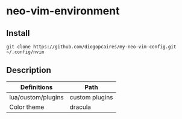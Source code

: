 # neo-vim-environment

## Install

```
git clone https://github.com/diogopcaires/my-neo-vim-config.git ~/.config/nvim
```

## Description

| Definitions | Path                       |
|------------------ |----------------------|
|lua/custom/plugins |  custom plugins      |
|Color theme        | dracula              |
